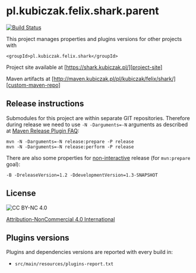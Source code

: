 
pl.kubiczak.felix.shark.parent
==============================

[![Build Status](https://travis-ci.org/wiiitek/pl.kubiczak.felix.shark.parent.svg?branch=master)](https://travis-ci.org/wiiitek/pl.kubiczak.felix.shark.parent)


This project manages properties and plugins versions for other projects with

    <groupId>pl.kubiczak.felix.shark</groupId>

Project site available at [https://shark.kubiczak.pl/][project-site]

Maven artifacts at [http://maven.kubiczak.pl/pl/kubiczak/felix/shark/][custom-maven-repo]

Release instructions
--------------------

Submodules for this project are within separate GIT repositories.
Therefore during release we need to use `-N -Darguments=-N` arguments
as described at [Maven Release Plugin FAQ][maven-release-plugin-faq]:

    mvn -N -Darguments=-N release:prepare -P release
    mvn -N -Darguments=-N release:perform -P release

There are also some properties for [non-interactive][maven-release-plugin-non-interative] release
(for `mvn:prepare` goal):

    -B -DreleaseVersion=1.2 -DdevelopmentVersion=1.3-SNAPSHOT

License
-------

![CC BY-NC 4.0](https://licensebuttons.net/l/by-nc/4.0/88x31.png "Attribution-NonCommercial 4.0 International")

[Attribution-NonCommercial 4.0 International][license]


Plugins versions
---------------------

Plugins and dependencies versions are reported with every build in:

* `src/main/resources/plugins-report.txt`

[license]: http://creativecommons.org/licenses/by-nc/4.0/
[project-site]: https://shark.kubiczak.pl/
[custom-maven-repo]: http://maven.kubiczak.pl/pl/kubiczak/felix/shark/
[maven-release-plugin-faq]: http://maven.apache.org/maven-release/maven-release-plugin/faq.html#nonrecursive
[maven-release-plugin-non-interative]: http://maven.apache.org/maven-release/maven-release-plugin/examples/non-interactive-release.html
